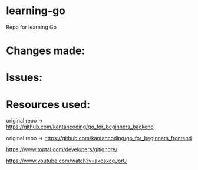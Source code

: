 # learning-go
Repo for learning Go

# Changes made:


# Issues:


# Resources used:

original repo -> https://github.com/kantancoding/go_for_beginners_backend

original repo -> https://github.com/kantancoding/go_for_beginners_frontend

https://www.toptal.com/developers/gitignore/

https://www.youtube.com/watch?v=akosxcqJorU

